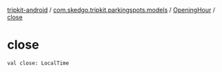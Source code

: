 [tripkit-android](../../index.md) / [com.skedgo.tripkit.parkingspots.models](../index.md) / [OpeningHour](index.md) / [close](./close.md)

# close

`val close: LocalTime`
